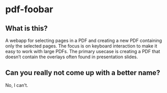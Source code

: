 # pdf-foobar

## What is this?

A webapp for selecting pages in a PDF and creating a new PDF
containing only the selected pages. The focus is on keyboard
interaction to make it easy to work with large PDFs. The primary
usecase is creating a PDF that doesn’t contain the overlays often
found in presentation slides.

## Can you really not come up with a better name?

No, I can’t.
